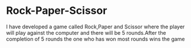 # Rock-Paper-Scissor
I have developed a game called Rock,Paper and Scissor where the player will play against the computer and there will be 5 rounds.After the completion of 5 rounds the one who has won most rounds wins the game
